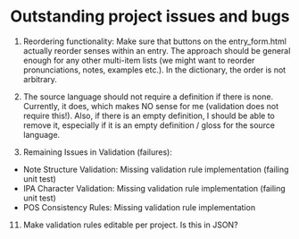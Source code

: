 # Outstanding project issues and bugs

1. Reordering functionality: Make sure that buttons on the entry_form.html actually reorder senses within an entry. The approach should be general enough for any other multi-item lists (we might want to reorder pronunciations, notes, examples etc.). In the dictionary, the order is not arbitrary.

2. The source language should not require a definition if there is none. Currently, it does, which makes NO sense for me (validation does not require this!). Also, if there is an empty definition, I should be able to remove it, especially if it is an empty definition / gloss for the source language.

8. Remaining Issues in Validation (failures):

- Note Structure Validation: Missing validation rule implementation (failing unit test)
- IPA Character Validation: Missing validation rule  implementation (failing unit test)
- POS Consistency Rules: Missing validation rule implementation

11. Make validation rules editable per project. Is this in JSON?